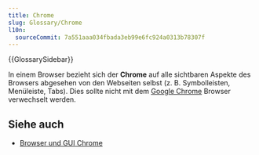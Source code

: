 ```yaml
---
title: Chrome
slug: Glossary/Chrome
l10n:
  sourceCommit: 7a551aaa034fbada3eb99e6fc924a0313b78307f
---
```


{{GlossarySidebar}}

In einem Browser bezieht sich der **Chrome** auf alle sichtbaren Aspekte des Browsers abgesehen von den Webseiten selbst (z. B. Symbolleisten, Menüleiste, Tabs). Dies sollte nicht mit dem [Google Chrome](/de/docs/Glossary/Google_Chrome) Browser verwechselt werden.

## Siehe auch

- [Browser und GUI Chrome](https://www.nngroup.com/articles/browser-and-gui-chrome/)
